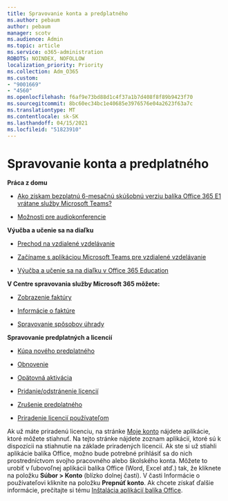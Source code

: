 ```yaml
---
title: Spravovanie konta a predplatného
ms.author: pebaum
author: pebaum
manager: scotv
ms.audience: Admin
ms.topic: article
ms.service: o365-administration
ROBOTS: NOINDEX, NOFOLLOW
localization_priority: Priority
ms.collection: Adm_O365
ms.custom:
- "9001669"
- "4560"
ms.openlocfilehash: f6af9e73bd88d1c4f37a1b7d408f8f89b9423f70
ms.sourcegitcommit: 8bc60ec34bc1e40685e3976576e04a2623f63a7c
ms.translationtype: MT
ms.contentlocale: sk-SK
ms.lasthandoff: 04/15/2021
ms.locfileid: "51823910"
---
```

# <a name="manage-your-account-and-subscriptions"></a>Spravovanie konta a predplatného

**Práca z domu**
- [Ako získam bezplatnú 6-mesačnú skúšobnú verziu balíka Office 365 E1 vrátane služby Microsoft Teams?](https://docs.microsoft.com/MicrosoftTeams/e1-trial-license)

- [Možnosti pre audiokonferencie](https://docs.microsoft.com/alchemyinsights/options-for-audio-conferencing)

**Výučba a učenie sa na diaľku**

- [Prechod na vzdialené vzdelávanie](https://www.microsoft.com/education/remote-learning)

- [Začíname s aplikáciou Microsoft Teams pre vzdialené vzdelávanie](https://docs.microsoft.com/MicrosoftTeams/remote-learning-edu)

- [Výučba a učenie sa na diaľku v Office 365 Education](https://docs.microsoft.com/MicrosoftTeams/remote-learning-edu)

**V Centre spravovania služby Microsoft 365 môžete:** 

- [Zobrazenie faktúry](https://docs.microsoft.com/microsoft-365/commerce/billing-and-payments/view-your-bill-or-invoice) 

- [Informácie o faktúre](https://docs.microsoft.com/microsoft-365/commerce/billing-and-payments/understand-your-invoice)

- [Spravovanie spôsobov úhrady](https://docs.microsoft.com/microsoft-365/commerce/billing-and-payments/manage-payment-methods)

**Spravovanie predplatných a licencií** 

- [Kúpa nového predplatného](https://docs.microsoft.com/microsoft-365/commerce/subscriptions/upgrade-to-different-plan)

- [Obnovenie](https://docs.microsoft.com/microsoft-365/commerce/subscriptions/renew-your-subscription) 

- [Opätovná aktivácia](https://docs.microsoft.com/microsoft-365/commerce/subscriptions/reactivate-your-subscription)

- [Pridanie/odstránenie licencií](https://docs.microsoft.com/microsoft-365/commerce/licenses/buy-licenses)

- [Zrušenie predplatného](https://docs.microsoft.com/microsoft-365/commerce/subscriptions/cancel-your-subscription)

- [Priradenie licencií používateľom](https://docs.microsoft.com/microsoft-365/admin/manage/assign-licenses-to-users)

Ak už máte priradenú licenciu, na stránke [Moje konto](https://portal.office.com/account/#installs) nájdete aplikácie, ktoré môžete stiahnuť. Na tejto stránke nájdete zoznam aplikácií, ktoré sú k dispozícii na stiahnutie na základe priradených licencií. Ak ste si už stiahli aplikácie balíka Office, možno bude potrebné prihlásiť sa do nich prostredníctvom svojho pracovného alebo školského konta. Môžete to urobiť v ľubovoľnej aplikácii balíka Office (Word, Excel atď.) tak, že kliknete na položku **Súbor > Konto** (blízko dolnej časti). V časti Informácie o používateľovi kliknite na položku **Prepnúť konto**. Ak chcete získať ďalšie informácie, prečítajte si tému [Inštalácia aplikácií balíka Office](https://docs.microsoft.com/microsoft-365/admin/setup/install-applications). 
